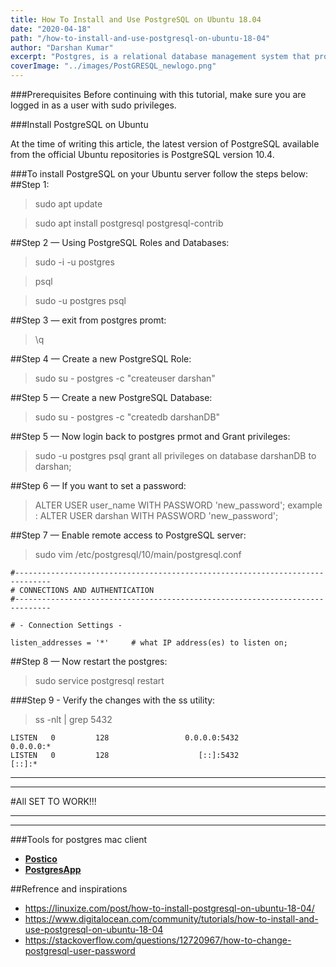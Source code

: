 ```yaml
---
title: How To Install and Use PostgreSQL on Ubuntu 18.04
date: "2020-04-18"
path: "/how-to-install-and-use-postgresql-on-ubuntu-18-04"
author: "Darshan Kumar"
excerpt: "Postgres, is a relational database management system that provides an implementation of the SQL querying language."
coverImage: "../images/PostGRESQL_newlogo.png"
---
```



###Prerequisites
Before continuing with this tutorial, make sure you are logged in as a user with sudo privileges.

###Install PostgreSQL on Ubuntu

At the time of writing this article, the latest version of PostgreSQL available from the official Ubuntu repositories is PostgreSQL version 10.4.

###To install PostgreSQL on your Ubuntu server follow the steps below:
##Step 1:

>sudo apt update

>sudo apt install postgresql postgresql-contrib


##Step 2 — Using PostgreSQL Roles and Databases:

>sudo -i -u postgres

>psql

>sudo -u postgres psql

##Step 3 — exit from postgres promt:
>\q

##Step 4 — Create a new PostgreSQL Role:
>sudo su - postgres -c "createuser darshan"

##Step 5 — Create a new PostgreSQL Database:
>sudo su - postgres -c "createdb darshanDB"

##Step 5 — Now login back to postgres prmot and Grant privileges:
>sudo -u postgres psql
>grant all privileges on database darshanDB to darshan;

##Step 6 — If you want to set a password:
>ALTER USER user_name WITH PASSWORD 'new_password';
>example : ALTER USER darshan WITH PASSWORD 'new_password';

##Step 7 — Enable remote access to PostgreSQL server:
>sudo vim /etc/postgresql/10/main/postgresql.conf
 ```changes in /etc/postgresql/10/main/postgresql.conf
#------------------------------------------------------------------------------
# CONNECTIONS AND AUTHENTICATION
#------------------------------------------------------------------------------

# - Connection Settings -

listen_addresses = '*'     # what IP address(es) to listen on;
 ```

 ##Step 8 — Now restart the postgres:
 >sudo service postgresql restart

 ###Step 9 - Verify the changes with the ss utility:
 >ss -nlt | grep 5432
```
LISTEN   0         128                 0.0.0.0:5432             0.0.0.0:*
LISTEN   0         128                    [::]:5432                [::]:*
```
----------------------------------------------------------------
-----------------------------------------------------------------
#All SET TO WORK!!!

-----------------------------------------------------------------
-----------------------------------------------------------------


###Tools for postgres mac client
- [**Postico**](https://eggerapps.at/postico/)
- [**PostgresApp**](https://postgresapp.com/)

##Refrence and inspirations
- https://linuxize.com/post/how-to-install-postgresql-on-ubuntu-18-04/
- https://www.digitalocean.com/community/tutorials/how-to-install-and-use-postgresql-on-ubuntu-18-04
- https://stackoverflow.com/questions/12720967/how-to-change-postgresql-user-password

